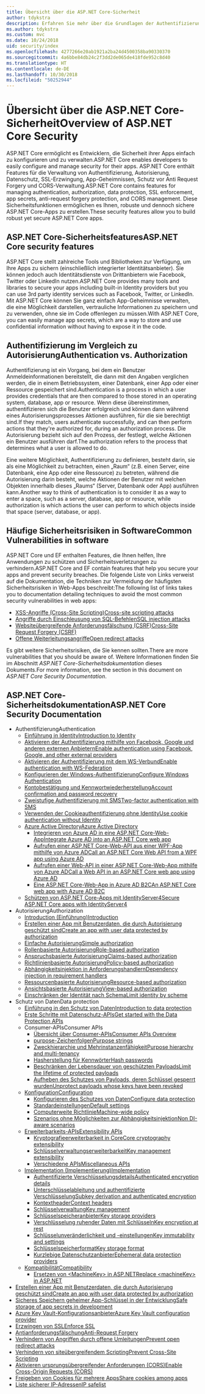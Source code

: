 ```yaml
---
title: Übersicht über die ASP.NET Core-Sicherheit
author: tdykstra
description: Erfahren Sie mehr über die Grundlagen der Authentifizierung, Autorisierung und Sicherheit in ASP.NET Core.
ms.author: tdykstra
ms.custom: mvc
ms.date: 10/24/2018
uid: security/index
ms.openlocfilehash: 4277266e20ab1921a2ba24d4500358ba90330370
ms.sourcegitcommit: 4a6bbe84db24c2f3dd2de065de418fde952c8d40
ms.translationtype: HT
ms.contentlocale: de-DE
ms.lasthandoff: 10/30/2018
ms.locfileid: "50252944"
---
```

# <a name="overview-of-aspnet-core-security"></a><span data-ttu-id="d4bc9-103">Übersicht über die ASP.NET Core-Sicherheit</span><span class="sxs-lookup"><span data-stu-id="d4bc9-103">Overview of ASP.NET Core Security</span></span>

<span data-ttu-id="d4bc9-104">ASP.NET Core ermöglicht es Entwicklern, die Sicherheit ihrer Apps einfach zu konfigurieren und zu verwalten.</span><span class="sxs-lookup"><span data-stu-id="d4bc9-104">ASP.NET Core enables developers to easily configure and manage security for their apps.</span></span> <span data-ttu-id="d4bc9-105">ASP.NET Core enthält Features für die Verwaltung von Authentifizierung, Autorisierung, Datenschutz, SSL-Erzwingung, App-Geheimnissen, Schutz vor Anti Request Forgery und CORS-Verwaltung.</span><span class="sxs-lookup"><span data-stu-id="d4bc9-105">ASP.NET Core contains features for managing authentication, authorization, data protection, SSL enforcement, app secrets, anti-request forgery protection, and CORS management.</span></span> <span data-ttu-id="d4bc9-106">Diese Sicherheitsfunktionen ermöglichen es Ihnen, robuste und dennoch sichere ASP.NET Core-Apps zu erstellen.</span><span class="sxs-lookup"><span data-stu-id="d4bc9-106">These security features allow you to build robust yet secure ASP.NET Core apps.</span></span>

## <a name="aspnet-core-security-features"></a><span data-ttu-id="d4bc9-107">ASP.NET Core-Sicherheitsfeatures</span><span class="sxs-lookup"><span data-stu-id="d4bc9-107">ASP.NET Core security features</span></span>

<span data-ttu-id="d4bc9-108">ASP.NET Core stellt zahlreiche Tools und Bibliotheken zur Verfügung, um Ihre Apps zu sichern (einschließlich integrierter Identitätsanbieter). Sie können jedoch auch Identitätsdienste von Drittanbietern wie Facebook, Twitter oder LinkedIn nutzen.</span><span class="sxs-lookup"><span data-stu-id="d4bc9-108">ASP.NET Core provides many tools and libraries to secure your apps including built-in Identity providers but you can use 3rd party identity services such as Facebook, Twitter, or LinkedIn.</span></span> <span data-ttu-id="d4bc9-109">Mit ASP.NET Core können Sie ganz einfach App-Geheimnisse verwalten, die eine Möglichkeit darstellen, vertrauliche Informationen zu speichern und zu verwenden, ohne sie im Code offenlegen zu müssen.</span><span class="sxs-lookup"><span data-stu-id="d4bc9-109">With ASP.NET Core, you can easily manage app secrets, which are a way to store and use confidential information without having to expose it in the code.</span></span>

## <a name="authentication-vs-authorization"></a><span data-ttu-id="d4bc9-110">Authentifizierung im Vergleich zu Autorisierung</span><span class="sxs-lookup"><span data-stu-id="d4bc9-110">Authentication vs. Authorization</span></span>

<span data-ttu-id="d4bc9-111">Authentifizierung ist ein Vorgang, bei dem ein Benutzer Anmeldeinformationen bereitstellt, die dann mit den Angaben verglichen werden, die in einem Betriebssystem, einer Datenbank, einer App oder einer Ressource gespeichert sind.</span><span class="sxs-lookup"><span data-stu-id="d4bc9-111">Authentication is a process in which a user provides credentials that are then compared to those stored in an operating system, database, app or resource.</span></span> <span data-ttu-id="d4bc9-112">Wenn diese übereinstimmen, authentifizieren sich die Benutzer erfolgreich und können dann während eines Autorisierungsprozesses Aktionen ausführen, für die sie berechtigt sind.</span><span class="sxs-lookup"><span data-stu-id="d4bc9-112">If they match, users authenticate successfully, and can then perform actions that they're authorized for, during an authorization process.</span></span> <span data-ttu-id="d4bc9-113">Die Autorisierung bezieht sich auf den Prozess, der festlegt, welche Aktionen ein Benutzer ausführen darf.</span><span class="sxs-lookup"><span data-stu-id="d4bc9-113">The authorization refers to the process that determines what a user is allowed to do.</span></span>

<span data-ttu-id="d4bc9-114">Eine weitere Möglichkeit, Authentifizierung zu definieren, besteht darin, sie als eine Möglichkeit zu betrachten, einen „Raum“ (z.B. einen Server, eine Datenbank, eine App oder eine Ressource) zu betreten, während die Autorisierung darin besteht, welche Aktionen der Benutzer mit welchen Objekten innerhalb dieses „Raums“ (Server, Datenbank oder App) ausführen kann.</span><span class="sxs-lookup"><span data-stu-id="d4bc9-114">Another way to think of authentication is to consider it as a way to enter a space, such as a server, database, app or resource, while authorization is which actions the user can perform to which objects inside that space (server, database, or app).</span></span>

## <a name="common-vulnerabilities-in-software"></a><span data-ttu-id="d4bc9-115">Häufige Sicherheitsrisiken in Software</span><span class="sxs-lookup"><span data-stu-id="d4bc9-115">Common Vulnerabilities in software</span></span>

<span data-ttu-id="d4bc9-116">ASP.NET Core und EF enthalten Features, die Ihnen helfen, Ihre Anwendungen zu schützen und Sicherheitsverletzungen zu verhindern.</span><span class="sxs-lookup"><span data-stu-id="d4bc9-116">ASP.NET Core and EF contain features that help you secure your apps and prevent security breaches.</span></span> <span data-ttu-id="d4bc9-117">Die folgende Liste von Links verweist auf die Dokumentation, die Techniken zur Vermeidung der häufigsten Sicherheitsrisiken in Web-Apps beschreibt:</span><span class="sxs-lookup"><span data-stu-id="d4bc9-117">The following list of links takes you to documentation detailing techniques to avoid the most common security vulnerabilities in web apps:</span></span>

* [<span data-ttu-id="d4bc9-118">XSS-Angriffe (Cross-Site Scripting)</span><span class="sxs-lookup"><span data-stu-id="d4bc9-118">Cross-site scripting attacks</span></span>](xref:security/cross-site-scripting)
* [<span data-ttu-id="d4bc9-119">Angriffe durch Einschleusung von SQL-Befehlen</span><span class="sxs-lookup"><span data-stu-id="d4bc9-119">SQL injection attacks</span></span>](/ef/core/querying/raw-sql)
* [<span data-ttu-id="d4bc9-120">Websiteübergreifende Anforderungsfälschung (CSRF)</span><span class="sxs-lookup"><span data-stu-id="d4bc9-120">Cross-Site Request Forgery (CSRF)</span></span>](xref:security/anti-request-forgery)
* [<span data-ttu-id="d4bc9-121">Offene Weiterleitungsangriffe</span><span class="sxs-lookup"><span data-stu-id="d4bc9-121">Open redirect attacks</span></span>](xref:security/preventing-open-redirects)

<span data-ttu-id="d4bc9-122">Es gibt weitere Sicherheitsrisiken, die Sie kennen sollten.</span><span class="sxs-lookup"><span data-stu-id="d4bc9-122">There are more vulnerabilities that you should be aware of.</span></span> <span data-ttu-id="d4bc9-123">Weitere Informationen finden Sie im Abschnitt *ASP.NET Core-Sicherheitsdokumentation* dieses Dokuments.</span><span class="sxs-lookup"><span data-stu-id="d4bc9-123">For more information, see the section in this document on *ASP.NET Core Security Documentation*.</span></span>

## <a name="aspnet-core-security-documentation"></a><span data-ttu-id="d4bc9-124">ASP.NET Core-Sicherheitsdokumentation</span><span class="sxs-lookup"><span data-stu-id="d4bc9-124">ASP.NET Core Security Documentation</span></span>

* <span data-ttu-id="d4bc9-125">Authentifizierung</span><span class="sxs-lookup"><span data-stu-id="d4bc9-125">Authentication</span></span>
  * [<span data-ttu-id="d4bc9-126">Einführung in Identity</span><span class="sxs-lookup"><span data-stu-id="d4bc9-126">Introduction to Identity</span></span>](xref:security/authentication/identity)
  * [<span data-ttu-id="d4bc9-127">Aktivieren der Authentifizierung mithilfe von Facebook, Google und anderen externen Anbietern</span><span class="sxs-lookup"><span data-stu-id="d4bc9-127">Enable authentication using Facebook, Google, and other external providers</span></span>](xref:security/authentication/social/index)
  * [<span data-ttu-id="d4bc9-128">Aktivieren der Authentifizierung mit dem WS-Verbund</span><span class="sxs-lookup"><span data-stu-id="d4bc9-128">Enable authentication with WS-Federation</span></span>](xref:security/authentication/ws-federation)
  * [<span data-ttu-id="d4bc9-129">Konfigurieren der Windows-Authentifizierung</span><span class="sxs-lookup"><span data-stu-id="d4bc9-129">Configure Windows Authentication</span></span>](xref:security/authentication/windowsauth)
  * [<span data-ttu-id="d4bc9-130">Kontobestätigung und Kennwortwiederherstellung</span><span class="sxs-lookup"><span data-stu-id="d4bc9-130">Account confirmation and password recovery</span></span>](xref:security/authentication/accconfirm)
  * [<span data-ttu-id="d4bc9-131">Zweistufige Authentifizierung mit SMS</span><span class="sxs-lookup"><span data-stu-id="d4bc9-131">Two-factor authentication with SMS</span></span>](xref:security/authentication/2fa)
  * [<span data-ttu-id="d4bc9-132">Verwenden der Cookieauthentifizierung ohne Identity</span><span class="sxs-lookup"><span data-stu-id="d4bc9-132">Use cookie authentication without Identity</span></span>](xref:security/authentication/cookie)
  * [<span data-ttu-id="d4bc9-133">Azure Active Directory</span><span class="sxs-lookup"><span data-stu-id="d4bc9-133">Azure Active Directory</span></span>](xref:security/authentication/azure-active-directory/index)
    * [<span data-ttu-id="d4bc9-134">Integrieren von Azure AD in eine ASP.NET Core-Web-App</span><span class="sxs-lookup"><span data-stu-id="d4bc9-134">Integrate Azure AD into an ASP.NET Core web app</span></span>](https://azure.microsoft.com/documentation/samples/active-directory-dotnet-webapp-openidconnect-aspnetcore/)
    * [<span data-ttu-id="d4bc9-135">Aufrufen einer ASP.NET Core-Web-API aus einer WPF-App mithilfe von Azure AD</span><span class="sxs-lookup"><span data-stu-id="d4bc9-135">Call an ASP.NET Core Web API from a WPF app using Azure AD</span></span>](https://azure.microsoft.com/documentation/samples/active-directory-dotnet-native-aspnetcore/)
    * [<span data-ttu-id="d4bc9-136">Aufrufen einer Web-API in einer ASP.NET Core-Web-App mithilfe von Azure AD</span><span class="sxs-lookup"><span data-stu-id="d4bc9-136">Call a Web API in an ASP.NET Core web app using Azure AD</span></span>](https://azure.microsoft.com/documentation/samples/active-directory-dotnet-webapp-webapi-openidconnect-aspnetcore/)
    * [<span data-ttu-id="d4bc9-137">Eine ASP.NET Core-Web-App in Azure AD B2C</span><span class="sxs-lookup"><span data-stu-id="d4bc9-137">An ASP.NET Core web app with Azure AD B2C</span></span>](https://azure.microsoft.com/resources/samples/active-directory-b2c-dotnetcore-webapp/)
  * [<span data-ttu-id="d4bc9-138">Schützen von ASP.NET Core-Apps mit IdentityServer4</span><span class="sxs-lookup"><span data-stu-id="d4bc9-138">Secure ASP.NET Core apps with IdentityServer4</span></span>](https://identityserver4.readthedocs.io)
* <span data-ttu-id="d4bc9-139">Autorisierung</span><span class="sxs-lookup"><span data-stu-id="d4bc9-139">Authorization</span></span>
  * [<span data-ttu-id="d4bc9-140">Introduction (Einführung)</span><span class="sxs-lookup"><span data-stu-id="d4bc9-140">Introduction</span></span>](xref:security/authorization/introduction)
  * [<span data-ttu-id="d4bc9-141">Erstellen einer App mit Benutzerdaten, die durch Autorisierung geschützt sind</span><span class="sxs-lookup"><span data-stu-id="d4bc9-141">Create an app with user data protected by authorization</span></span>](xref:security/authorization/secure-data)
  * [<span data-ttu-id="d4bc9-142">Einfache Autorisierung</span><span class="sxs-lookup"><span data-stu-id="d4bc9-142">Simple authorization</span></span>](xref:security/authorization/simple)
  * [<span data-ttu-id="d4bc9-143">Rollenbasierte Autorisierung</span><span class="sxs-lookup"><span data-stu-id="d4bc9-143">Role-based authorization</span></span>](xref:security/authorization/roles)
  * [<span data-ttu-id="d4bc9-144">Anspruchsbasierte Autorisierung</span><span class="sxs-lookup"><span data-stu-id="d4bc9-144">Claims-based authorization</span></span>](xref:security/authorization/claims)
  * [<span data-ttu-id="d4bc9-145">Richtlinienbasierte Autorisierung</span><span class="sxs-lookup"><span data-stu-id="d4bc9-145">Policy-based authorization</span></span>](xref:security/authorization/policies)
  * [<span data-ttu-id="d4bc9-146">Abhängigkeitsinjektion in Anforderungshandlern</span><span class="sxs-lookup"><span data-stu-id="d4bc9-146">Dependency injection in requirement handlers</span></span>](xref:security/authorization/dependencyinjection)
  * [<span data-ttu-id="d4bc9-147">Ressourcenbasierte Autorisierung</span><span class="sxs-lookup"><span data-stu-id="d4bc9-147">Resource-based authorization</span></span>](xref:security/authorization/resourcebased)
  * [<span data-ttu-id="d4bc9-148">Ansichtsbasierte Autorisierung</span><span class="sxs-lookup"><span data-stu-id="d4bc9-148">View-based authorization</span></span>](xref:security/authorization/views)
  * [<span data-ttu-id="d4bc9-149">Einschränken der Identität nach Schema</span><span class="sxs-lookup"><span data-stu-id="d4bc9-149">Limit identity by scheme</span></span>](xref:security/authorization/limitingidentitybyscheme)
* <span data-ttu-id="d4bc9-150">Schutz von Daten</span><span class="sxs-lookup"><span data-stu-id="d4bc9-150">Data protection</span></span>
  * [<span data-ttu-id="d4bc9-151">Einführung in den Schutz von Daten</span><span class="sxs-lookup"><span data-stu-id="d4bc9-151">Introduction to data protection</span></span>](xref:security/data-protection/introduction)
  * [<span data-ttu-id="d4bc9-152">Erste Schritte mit Datenschutz-APIs</span><span class="sxs-lookup"><span data-stu-id="d4bc9-152">Get started with the Data Protection APIs</span></span>](xref:security/data-protection/using-data-protection)
  * <span data-ttu-id="d4bc9-153">Consumer-APIs</span><span class="sxs-lookup"><span data-stu-id="d4bc9-153">Consumer APIs</span></span>
    * [<span data-ttu-id="d4bc9-154">Übersicht über Consumer-APIs</span><span class="sxs-lookup"><span data-stu-id="d4bc9-154">Consumer APIs Overview</span></span>](xref:security/data-protection/consumer-apis/overview)
    * [<span data-ttu-id="d4bc9-155">purpose-Zeichenfolgen</span><span class="sxs-lookup"><span data-stu-id="d4bc9-155">Purpose strings</span></span>](xref:security/data-protection/consumer-apis/purpose-strings)
    * [<span data-ttu-id="d4bc9-156">Zweckhierarchie und Mehrinstanzenfähigkeit</span><span class="sxs-lookup"><span data-stu-id="d4bc9-156">Purpose hierarchy and multi-tenancy</span></span>](xref:security/data-protection/consumer-apis/purpose-strings-multitenancy)
    * [<span data-ttu-id="d4bc9-157">Hasherstellung für Kennwörter</span><span class="sxs-lookup"><span data-stu-id="d4bc9-157">Hash passwords</span></span>](xref:security/data-protection/consumer-apis/password-hashing)
    * [<span data-ttu-id="d4bc9-158">Beschränken der Lebensdauer von geschützten Payloads</span><span class="sxs-lookup"><span data-stu-id="d4bc9-158">Limit the lifetime of protected payloads</span></span>](xref:security/data-protection/consumer-apis/limited-lifetime-payloads)
    * [<span data-ttu-id="d4bc9-159">Aufheben des Schutzes von Payloads, deren Schlüssel gesperrt wurden</span><span class="sxs-lookup"><span data-stu-id="d4bc9-159">Unprotect payloads whose keys have been revoked</span></span>](xref:security/data-protection/consumer-apis/dangerous-unprotect)
  * [<span data-ttu-id="d4bc9-160">Konfiguration</span><span class="sxs-lookup"><span data-stu-id="d4bc9-160">Configuration</span></span>](xref:security/data-protection/configuration/index)
    * [<span data-ttu-id="d4bc9-161">Konfigurieren des Schutzes von Daten</span><span class="sxs-lookup"><span data-stu-id="d4bc9-161">Configure data protection</span></span>](xref:security/data-protection/configuration/overview)
    * [<span data-ttu-id="d4bc9-162">Standardeinstellungen</span><span class="sxs-lookup"><span data-stu-id="d4bc9-162">Default settings</span></span>](xref:security/data-protection/configuration/default-settings)
    * [<span data-ttu-id="d4bc9-163">Computerweite Richtlinie</span><span class="sxs-lookup"><span data-stu-id="d4bc9-163">Machine-wide policy</span></span>](xref:security/data-protection/configuration/machine-wide-policy)
    * [<span data-ttu-id="d4bc9-164">Szenarios ohne Möglichkeiten zur Abhängigkeitsinjektion</span><span class="sxs-lookup"><span data-stu-id="d4bc9-164">Non DI-aware scenarios</span></span>](xref:security/data-protection/configuration/non-di-scenarios)
  * [<span data-ttu-id="d4bc9-165">Erweiterbarkeits-APIs</span><span class="sxs-lookup"><span data-stu-id="d4bc9-165">Extensibility APIs</span></span>](xref:security/data-protection/extensibility/index)
    * [<span data-ttu-id="d4bc9-166">Kryptografieerweiterbarkeit in Core</span><span class="sxs-lookup"><span data-stu-id="d4bc9-166">Core cryptography extensibility</span></span>](xref:security/data-protection/extensibility/core-crypto)
    * [<span data-ttu-id="d4bc9-167">Schlüsselverwaltungserweiterbarkeit</span><span class="sxs-lookup"><span data-stu-id="d4bc9-167">Key management extensibility</span></span>](xref:security/data-protection/extensibility/key-management)
    * [<span data-ttu-id="d4bc9-168">Verschiedene APIs</span><span class="sxs-lookup"><span data-stu-id="d4bc9-168">Miscellaneous APIs</span></span>](xref:security/data-protection/extensibility/misc-apis)
  * [<span data-ttu-id="d4bc9-169">Implementation (Implementierung)</span><span class="sxs-lookup"><span data-stu-id="d4bc9-169">Implementation</span></span>](xref:security/data-protection/implementation/index)
    * [<span data-ttu-id="d4bc9-170">Authentifizierte Verschlüsselungsdetails</span><span class="sxs-lookup"><span data-stu-id="d4bc9-170">Authenticated encryption details</span></span>](xref:security/data-protection/implementation/authenticated-encryption-details)
    * [<span data-ttu-id="d4bc9-171">Unterschlüsselableitung und authentifizierte Verschlüsselung</span><span class="sxs-lookup"><span data-stu-id="d4bc9-171">Subkey derivation and authenticated encryption</span></span>](xref:security/data-protection/implementation/subkeyderivation)
    * [<span data-ttu-id="d4bc9-172">Kontextheader</span><span class="sxs-lookup"><span data-stu-id="d4bc9-172">Context headers</span></span>](xref:security/data-protection/implementation/context-headers)
    * [<span data-ttu-id="d4bc9-173">Schlüsselverwaltung</span><span class="sxs-lookup"><span data-stu-id="d4bc9-173">Key management</span></span>](xref:security/data-protection/implementation/key-management)
    * [<span data-ttu-id="d4bc9-174">Schlüsselspeicheranbieter</span><span class="sxs-lookup"><span data-stu-id="d4bc9-174">Key storage providers</span></span>](xref:security/data-protection/implementation/key-storage-providers)
    * [<span data-ttu-id="d4bc9-175">Verschlüsselung ruhender Daten mit Schlüsseln</span><span class="sxs-lookup"><span data-stu-id="d4bc9-175">Key encryption at rest</span></span>](xref:security/data-protection/implementation/key-encryption-at-rest)
    * [<span data-ttu-id="d4bc9-176">Schlüsselunveränderlichkeit und -einstellungen</span><span class="sxs-lookup"><span data-stu-id="d4bc9-176">Key immutability and settings</span></span>](xref:security/data-protection/implementation/key-immutability)
    * [<span data-ttu-id="d4bc9-177">Schlüsselspeicherformat</span><span class="sxs-lookup"><span data-stu-id="d4bc9-177">Key storage format</span></span>](xref:security/data-protection/implementation/key-storage-format)
    * [<span data-ttu-id="d4bc9-178">Kurzlebige Datenschutzanbieter</span><span class="sxs-lookup"><span data-stu-id="d4bc9-178">Ephemeral data protection providers</span></span>](xref:security/data-protection/implementation/key-storage-ephemeral)
  * [<span data-ttu-id="d4bc9-179">Kompatibilität</span><span class="sxs-lookup"><span data-stu-id="d4bc9-179">Compatibility</span></span>](xref:security/data-protection/compatibility/index)
    * [<span data-ttu-id="d4bc9-180">Ersetzen von \<MachineKey> in ASP.NET</span><span class="sxs-lookup"><span data-stu-id="d4bc9-180">Replace \<machineKey> in ASP.NET</span></span>](xref:security/data-protection/compatibility/replacing-machinekey)
* [<span data-ttu-id="d4bc9-181">Erstellen einer App mit Benutzerdaten, die durch Autorisierung geschützt sind</span><span class="sxs-lookup"><span data-stu-id="d4bc9-181">Create an app with user data protected by authorization</span></span>](xref:security/authorization/secure-data)
* [<span data-ttu-id="d4bc9-182">Sicheres Speichern geheimer App-Schlüssel in der Entwicklung</span><span class="sxs-lookup"><span data-stu-id="d4bc9-182">Safe storage of app secrets in development</span></span>](xref:security/app-secrets)
* [<span data-ttu-id="d4bc9-183">Azure Key Vault-Konfigurationsanbieter</span><span class="sxs-lookup"><span data-stu-id="d4bc9-183">Azure Key Vault configuration provider</span></span>](xref:security/key-vault-configuration)
* [<span data-ttu-id="d4bc9-184">Erzwingen von SSL</span><span class="sxs-lookup"><span data-stu-id="d4bc9-184">Enforce SSL</span></span>](xref:security/enforcing-ssl)
* [<span data-ttu-id="d4bc9-185">Antianforderungsfälschung</span><span class="sxs-lookup"><span data-stu-id="d4bc9-185">Anti-Request Forgery</span></span>](xref:security/anti-request-forgery)
* [<span data-ttu-id="d4bc9-186">Verhindern von Angriffen durch offene Umleitungen</span><span class="sxs-lookup"><span data-stu-id="d4bc9-186">Prevent open redirect attacks</span></span>](xref:security/preventing-open-redirects)
* [<span data-ttu-id="d4bc9-187">Verhindern von siteübergreifendem Scripting</span><span class="sxs-lookup"><span data-stu-id="d4bc9-187">Prevent Cross-Site Scripting</span></span>](xref:security/cross-site-scripting)
* [<span data-ttu-id="d4bc9-188">Aktivieren ursprungsübergreifender Anforderungen (CORS)</span><span class="sxs-lookup"><span data-stu-id="d4bc9-188">Enable Cross-Origin Requests (CORS)</span></span>](xref:security/cors)
* [<span data-ttu-id="d4bc9-189">Freigeben von Cookies für mehrere Apps</span><span class="sxs-lookup"><span data-stu-id="d4bc9-189">Share cookies among apps</span></span>](xref:security/cookie-sharing)
* [<span data-ttu-id="d4bc9-190">Liste sicherer IP-Adressen</span><span class="sxs-lookup"><span data-stu-id="d4bc9-190">IP safelist</span></span>](xref:security/ip-safelist)
